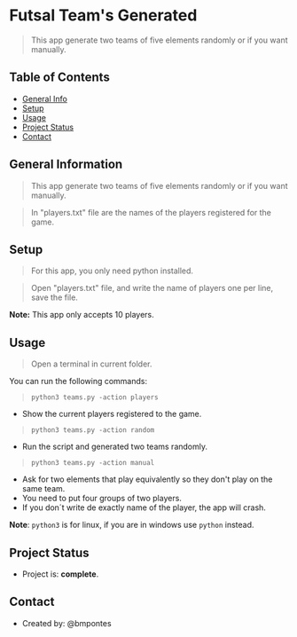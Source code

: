 # Futsal Team's Generated
> This app generate two teams of five elements randomly or if you want manually.

## Table of Contents
* [General Info](#general-information)
* [Setup](#setup)
* [Usage](#usage)
* [Project Status](#project-status)
* [Contact](#contact)

## General Information
> This app generate two teams of five elements randomly or if you want manually.

> In "players.txt" file are the names of the players registered for the game.

## Setup
> For this app, you only need python installed.

> Open "players.txt" file, and write the name of players one per line, save the file.

__Note:__ This app only accepts 10 players.


## Usage
> Open a terminal in current folder.

You can run the following commands:

> `python3 teams.py -action players` 
- Show the current players registered to the game.


> `python3 teams.py -action random` 
- Run the script and generated two teams randomly.


> `python3 teams.py -action manual` 
- Ask for two elements that play equivalently so they don't play on the same team. 
- You need to put four groups of two players.
- If you don´t write de exactly name of the player, the app will crash.

__Note__: `python3` is for linux, if you are in windows use `python` instead.

## Project Status
- Project is: __complete__.

## Contact
- Created by: @bmpontes
